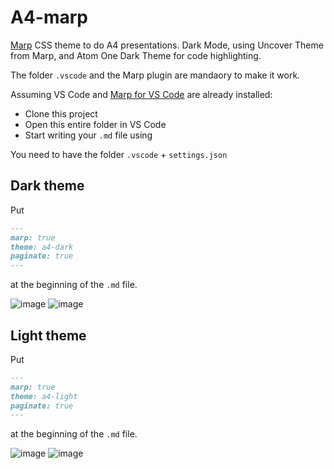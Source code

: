 # A4-marp

[Marp](https://marp.app/) CSS theme to do A4 presentations. Dark Mode, using Uncover Theme from Marp, and Atom One Dark Theme for code highlighting. 

The folder `.vscode` and the Marp plugin are mandaory to make it work.

Assuming VS Code and [Marp for VS Code](https://github.com/marp-team/marp-vscode) are already installed:

- Clone this project
- Open this entire folder in VS Code
- Start writing your `.md` file using

You need to have the folder `.vscode` + `settings.json`

## Dark theme

Put

```markdown
---
marp: true
theme: a4-dark
paginate: true
---
```

at the beginning of the `.md` file.

![image](https://user-images.githubusercontent.com/44167150/122885011-f82c0680-d33e-11eb-906d-a491db84a852.png)
![image](https://user-images.githubusercontent.com/44167150/122885154-1abe1f80-d33f-11eb-8b36-4d9f9e529c08.png)



## Light theme

Put

```markdown
---
marp: true
theme: a4-light
paginate: true
---
```

at the beginning of the `.md` file.

![image](https://user-images.githubusercontent.com/44167150/122885276-3a554800-d33f-11eb-8a3c-f89b563f4e60.png)
![image](https://user-images.githubusercontent.com/44167150/122885346-4b05be00-d33f-11eb-9e89-619c4dda125e.png)

